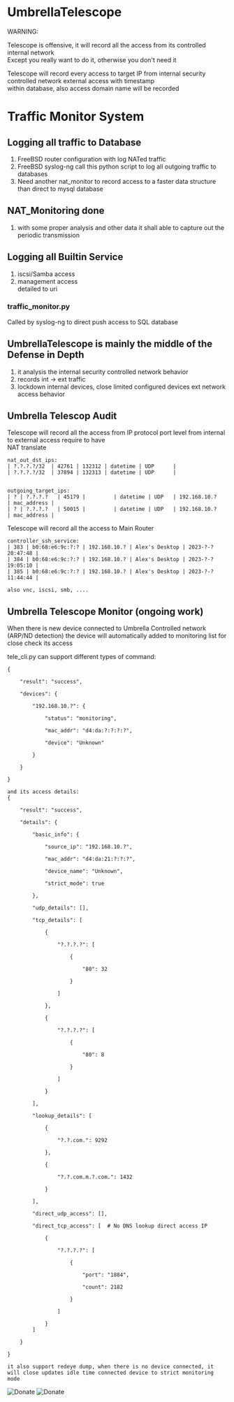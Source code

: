 # UmbrellaTelescope

WARNING: 

Telescope is offensive, it will record all the access from its controlled internal network   
Except you really want to do it, otherwise you don't need it   

Telescope will record every access to target IP from internal security controlled network external access with timestamp   
within database, also access domain name will be recorded    

# Traffic Monitor System    

## Logging all traffic to Database     
  1. FreeBSD router configuration with log NATed traffic    
  2. FreeBSD syslog-ng call this python script to log all outgoing traffic to databases    
  3. Need another nat_monitor to record access to a faster data structure than direct to mysql database

## NAT_Monitoring done
  1. with some proper analysis and other data it shall able to capture out the periodic transmission

## Logging all Builtin Service    
  1. iscsi/Samba access    
  2. management access   
        detailed to uri   


### traffic_monitor.py    
Called by syslog-ng to direct push access to SQL database



## UmbrellaTelescope is mainly the middle of the Defense in Depth  
   1. it analysis the internal security controlled network behavior   
   2. records int -> ext traffic  
   3. lockdown internal devices, close limited configured devices ext network access behavior   

## Umbrella Telescop Audit   

Telescope will record all the access from IP protocol port level from internal to external access require to have    
NAT translate    
```
nat_out_dst_ips:
| ?.?.?.?/32  | 42761 | 132312 | datetime | UDP      |
| ?.?.?.?/32  | 37894 | 132313 | datetime | UDP      |


outgoing_target_ips:
| ? | ?.?.?.?   | 45179 |         | datetime | UDP   | 192.168.10.?      | mac_address |
| ? | ?.?.?.?   | 50015 |         | datetime | UDP   | 192.168.10.?      | mac_address |

```

Telescope will record all the access to Main Router   
```
controller_ssh_service:
| 383 | b0:68:e6:9c:?:? | 192.168.10.? | Alex's Desktop | 2023-?-? 20:47:48 |
| 384 | b0:68:e6:9c:?:? | 192.168.10.? | Alex's Desktop | 2023-?-? 19:05:10 |
| 385 | b0:68:e6:9c:?:? | 192.168.10.? | Alex's Desktop | 2023-?-? 11:44:44 |

also vnc, iscsi, smb, ....
```

## Umbrella Telescope Monitor  (ongoing work)  
When there is new device connected to Umbrella Controlled network (ARP/ND detection)
the device will automatically added to monitoring list for close check its access   

tele_cli.py can support different types of command:
```
{

    "result": "success",

    "devices": {

        "192.168.10.?": {

            "status": "monitoring",

            "mac_addr": "d4:da:?:?:?:?",

            "device": "Unknown"

        }

    }

}

and its access details:    
{

    "result": "success",

    "details": {

        "basic_info": {

            "source_ip": "192.168.10.?",

            "mac_addr": "d4:da:21:?:?:?",

            "device_name": "Unknown",

            "strict_mode": true

        },

        "udp_details": [],

        "tcp_details": [

            {

                "?.?.?.?": [

                    {

                        "80": 32

                    }

                ]

            },

            {

                "?.?.?.?": [

                    {

                        "80": 8

                    }

                ]

            }

        ],

        "lookup_details": [

            {

                "?.?.com.": 9292

            },

            {

                "?.?.com.m.?.com.": 1432

            }

        ],

        "direct_udp_access": [],

        "direct_tcp_access": [  # No DNS lookup direct access IP

            {

                "?.?.?.?": [

                    {

                        "port": "1884",

                        "count": 2182

                    }

                ]

            }
        ]

    }

}

it also support redeye dump, when there is no device connected, it will close updates idle time connected device to strict monitoring mode    

```



![Donate](./DONATE.JPG)
![Donate](./DONATE_Z.JPG)
